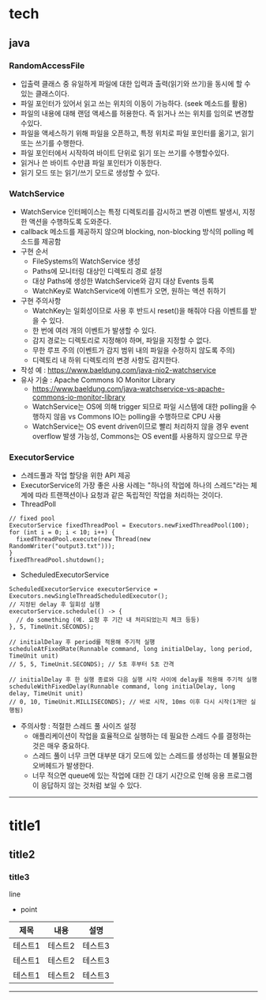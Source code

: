 # tech
## java
### RandomAccessFile
- 입출력 클래스 중 유일하게 파일에 대한 입력과 출력(읽기와 쓰기)을 동시에 할 수 있는 클래스이다.
- 파일 포인터가 있어서 읽고 쓰는 위치의 이동이 가능하다. (seek 메소드를 활용)
- 파일의 내용에 대해 랜덤 액세스를 허용한다. 즉 읽거나 쓰는 위치를 임의로 변경할수있다.
- 파일을 액세스하기 위해 파일을 오픈하고, 특정 위치로 파일 포인터를 옮기고, 읽기 또는 쓰기를 수행한다.
- 파일 포인터에서 시작하여 바이트 단위로 읽기 또는 쓰기를 수행할수있다.
- 읽거나 쓴 바이트 수만큼 파일 포인터가 이동한다.
- 읽기 모드 또는 읽기/쓰기 모드로 생성할 수 있다.
### WatchService
- WatchService 인터페이스는 특정 디렉토리를 감시하고 변경 이벤트 발생시, 지정한 액션을 수행하도록 도와준다.
- callback 메소드를 제공하지 않으며 blocking, non-blocking 방식의 polling 메소드를 제공함
- 구현 순서
  - FileSystems의 WatchService 생성
  - Paths에 모니터링 대상인 디렉토리 경로 설정
  - 대상 Paths에 생성한  WatchService와 감지 대상 Events 등록
  - WatchKey로 WatchService에 이벤트가 오면, 원하는 액션 취하기
- 구현 주의사항
  - WatchKey는 일회성이므로 사용 후 반드시 reset()을 해줘야 다음 이벤트를 받을 수 있다.
  - 한 번에 여러 개의 이벤트가 발생할 수 있다.
  - 감지 경로는 디렉토리로 지정해야 하며, 파일을 지정할 수 없다.
  - 무한 루프 주의 (이벤트가 감지 범위 내의 파일을 수정하지 않도록 주의)
  - 디렉토리 내 하위 디렉토리의 변경 사항도 감지한다.
- 작성 예 : https://www.baeldung.com/java-nio2-watchservice
- 유사 기술 : Apache Commons IO Monitor Library
  - https://www.baeldung.com/java-watchservice-vs-apache-commons-io-monitor-library
  - WatchService는 OS에 의해 trigger 되므로 파일 시스템에 대한 polling을 수행하지 않음 vs Commons IO는 polling을 수행하므로 CPU 사용
  - WatchService는 OS event driven이므로 빨리 처리하지 않을 경우 event overflow 발생 가능성, Commons는 OS event를 사용하지 않으므로 무관
### ExecutorService
- 스레드풀과 작업 할당을 위한 API 제공
- ExecutorService의 가장 좋은 사용 사례는 "하나의 작업에 하나의 스레드"라는 체계에 따라 트랜잭션이나 요청과 같은 독립적인 작업을 처리하는 것이다.
- ThreadPoll
```
// fixed pool
ExecutorService fixedThreadPool = Executors.newFixedThreadPool(100);
for (int i = 0; i < 10; i++) {
  fixedThreadPool.execute(new Thread(new RandomWriter("output3.txt")));
}
fixedThreadPool.shutdown();
```
- ScheduledExecutorService
```
ScheduledExecutorService executorService = Executors.newSingleThreadScheduledExecutor();
// 지정된 delay 후 일회성 실행
executorService.schedule(() -> {
  // do something (예. 요청 후 기간 내 처리되었는지 체크 등등)
}, 5, TimeUnit.SECONDS);

// initialDelay 후 period를 적용해 주기적 실행
scheduleAtFixedRate(Runnable command, long initialDelay, long period, TimeUnit unit)
// 5, 5, TimeUnit.SECONDS); // 5초 후부터 5초 간격

// initialDelay 후 한 실행 종료와 다음 실행 시작 사이에 delay를 적용해 주기적 실행
scheduleWithFixedDelay(Runnable command, long initialDelay, long delay, TimeUnit unit)
// 0, 10, TimeUnit.MILLISECONDS); // 바로 시작, 10ms 이후 다시 시작(1개만 실행됨)
```
- 주의사항 : 적절한 스레드 풀 사이즈 설정
  - 애플리케이션이 작업을 효율적으로 실행하는 데 필요한 스레드 수를 결정하는 것은 매우 중요하다.
  - 스레드 풀이 너무 크면 대부분 대기 모드에 있는 스레드를 생성하는 데 불필요한 오버헤드가 발생한다.
  - 너무 적으면 queue에 있는 작업에 대한 긴 대기 시간으로 인해 응용 프로그램이 응답하지 않는 것처럼 보일 수 있다.

---
# title1
## title2
### title3
line
- point

|제목|내용|설명|
|------|---|---|
|테스트1|테스트2|테스트3|
|테스트1|테스트2|테스트3|
|테스트1|테스트2|테스트3|
---
